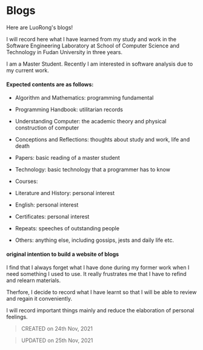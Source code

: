 # Blogs

Here are LuoRong's blogs!

I will record here what I have learned from my study and work in the Software Engineering Laboratory at School of Computer Science and Technology in Fudan University in three years. 

I am a Master Student. Recently I am interested in software analysis due to my current work.

#### Expected contents are as follows:

- Algorithm and Mathematics: programming fundamental

- Programming Handbook: utilitarian records 

- Understanding Computer: the academic theory and physical construction of computer

- Conceptions and Reflections: thoughts about study and work, life and death

- Papers: basic reading of a master student

- Technology: basic technology that a programmer has to know

- Courses: 

- Literature and History: personal interest

- English: personal interest

- Certificates: personal interest

- Repeats: speeches of outstanding people 

- Others: anything else, including gossips, jests and daily life etc.



#### original intention to build a website of blogs

I find that I always forget what I have done during my former work when I need something I used to use. It really frustrates me that I have to refind and relearn materials.

Therfore, I decide to record what I have learnt so that I will be able to review and regain it conveniently.

I will record important things mainly and reduce the elaboration of personal feelings.



> CREATED on 24th Nov, 2021



> UPDATED on 25th Nov, 2021

